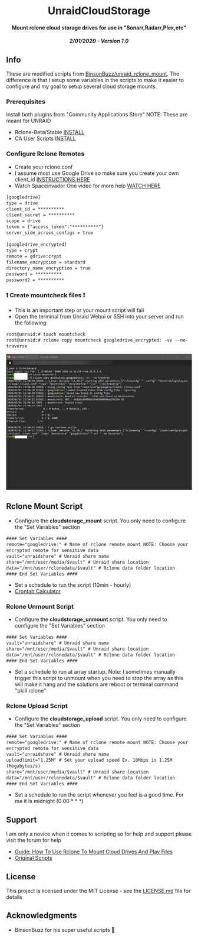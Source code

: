<center>
<h1 align="center">UnraidCloudStorage</h1>
<h4 align="center">Mount rclone cloud storage drives for use in "Sonarr,Radarr,Plex,etc"</h4>
<h5 align="Center"><strong>2/01/2020 - Version 1.0</strong>
</center>

## Info

These are modified scripts from [BinsonBuzz/unraid_rclone_mount](https://github.com/BinsonBuzz/unraid_rclone_mount). The difference is that I setup some variables in the scripts to make it easier to configure and my goal to setup several cloud storage mounts.

### Prerequisites

Install both plugins from "Community Applications Store"
NOTE: These are meant for UNRAID
- Rclone-Beta/Stable [INSTALL](https://forums.unraid.net/topic/51633-plugin-rclone/)
- CA User Scripts [INSTALL](https://forums.unraid.net/topic/48286-plugin-ca-user-scripts/)

### Configure Rclone Remotes

- Create your rclone.conf
- I assume most use Google Drive so make sure you create your own client_id [INSTRUCTIONS HERE](https://rclone.org/drive/#making-your-own-client-id)
- Watch Spaceinvador One video for more help [WATCH HERE](https://youtu.be/-b9Ow2iX2DQ)

```
[googledrive]
type = drive
client_id = **********
client_secret = **********
scope = drive
token = {"access_token":"**********"}
server_side_across_configs = true

[googledrive_encrypted]
type = crypt
remote = gdrive:crypt
filename_encryption = standard
directory_name_encryption = true
password = **********
password2 = **********
```

### :heavy_exclamation_mark: Create mountcheck files :heavy_exclamation_mark:

- This is an important step or your mount script will fail
- Open the terminal from Unraid Webui or SSH into your server and run the following:


```
root@unraid:# touch mountcheck
root@unraid:# rclone copy mountcheck googledrive_encrypted: -vv --no-traverse
```

![Mountcheck](Screenshots/mountcheck.png)

## Rclone Mount Script

- Configure the <strong>cloudstorage_mount</strong> script. You only need to configure the "Set Variables" section

```
#### Set Variables ####
remote="googledrive:" # Name of rclone remote mount NOTE: Choose your encrypted remote for sensitive data
vault="unraidshare" # Unraid share name
share="/mnt/user/media/$vault" # Unraid share location
data="/mnt/user/rclonedata/$vault" # Rclone data folder location
#### End Set Variables ####
```
- Set a schedule to run the script (10min - hourly)
- [Crontab Calculator](https://crontab.guru/)

### Rclone Unmount Script

- Configure the <strong>cloudstorage_unmount</strong> script. You only need to configure the "Set Variables" section

```
#### Set Variables ####
vault="unraidshare" # Unraid share name
share="/mnt/user/media/$vault" # Unraid share location
data="/mnt/user/rclonedata/$vault" # Rclone data folder location
#### End Set Variables ####
```
- Set a schedule to run at array startup. Note: I sometimes manually trigger this script to unmount when you need to stop the array as this will make it hang and the solutions are reboot or terminal command "pkill rclone"

### Rclone Upload Script

- Configure the <strong>cloudstorage_upload</strong> script. You only need to configure the "Set Variables" section

```
#### Set Variables ####
remote="googledrive:" # Name of rclone remote mount NOTE: Choose your encrypted remote for sensitive data
vault="unraidshare" # Unraid share name
uploadlimit="1.25M" # Set your upload speed Ex. 10Mbps is 1.25M (Megabytes/s)
share="/mnt/user/media/$vault" # Unraid share location
data="/mnt/user/rclonedata/$vault" # Rclone data folder location
#### End Set Variables ####
```
- Set a schedule to run the script whenever you feel is a good time. For me it is midnight (0 00 * * *)
## Support

I am only a novice when it comes to scripting so for help and support please visit the forum for help

- [Guide: How To Use Rclone To Mount Cloud Drives And Play Files](https://forums.unraid.net/topic/75436-guide-how-to-use-rclone-to-mount-cloud-drives-and-play-files/)
- [Original Scripts](https://github.com/BinsonBuzz/unraid_rclone_mount)

## License

This project is licensed under the MIT License - see the [LICENSE.md](LICENSE.md) file for details

## Acknowledgments

* BinsonBuzz for his super useful scripts :clap:
